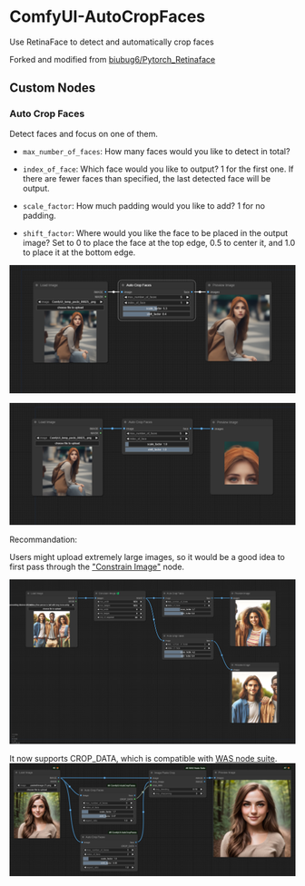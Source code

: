 # ComfyUI-AutoCropFaces
Use RetinaFace to detect and automatically crop faces

Forked and modified from [biubug6/Pytorch_Retinaface](https://github.com/biubug6/Pytorch_Retinaface)

## Custom Nodes

### Auto Crop Faces

Detect faces and focus on one of them.

* `max_number_of_faces`: How many faces would you like to detect in total?

* `index_of_face`: Which face would you like to output? 1 for the first one. If there are fewer faces than specified, the last detected face will be output.

* `scale_factor`: How much padding would you like to add? 1 for no padding.

* `shift_factor`: Where would you like the face to be placed in the output image? Set to 0 to place the face at the top edge, 0.5 to center it, and 1.0 to place it at the bottom edge.

![Simple Usage](images/workflow-AutoCropFaces-Simple.png)

![At Bottom Edge](images/workflow-AutoCropFaces-bottom.png)

Recommandation:

Users might upload extremely large images, so it would be a good idea to first pass through the ["Constrain Image"](https://github.com/pythongosssss/ComfyUI-Custom-Scripts#constrain-image) node.

![Pass Through Constrain Image first](images/workflow-AutoCropFaces-with-Constrain.png)

It now supports CROP_DATA, which is compatible with [WAS node suite](https://github.com/WASasquatch/was-node-suite-comfyui).
![Crop and Paste](images/Crop_Data.png)
